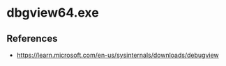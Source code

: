 # dbgview64.exe

## References
* https://learn.microsoft.com/en-us/sysinternals/downloads/debugview
